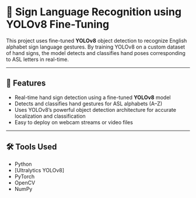 # 🧠 Sign Language Recognition using YOLOv8 Fine-Tuning

This project uses fine-tuned **YOLOv8** object detection to recognize English alphabet sign language gestures. By training YOLOv8 on a custom dataset of hand signs, the model detects and classifies hand poses corresponding to ASL letters in real-time.

---

## 📌 Features

- Real-time hand sign detection using a fine-tuned **YOLOv8** model  
- Detects and classifies hand gestures for ASL alphabets (A–Z)  
- Uses YOLOv8’s powerful object detection architecture for accurate localization and classification  
- Easy to deploy on webcam streams or video files

---

## 🛠️ Tools Used

- Python  
- [Ultralytics YOLOv8]
- PyTorch  
- OpenCV  
- NumPy  



